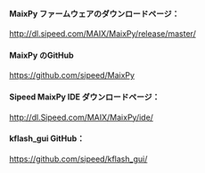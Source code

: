 #### MaixPy ファームウェアのダウンロードページ：
http://dl.sipeed.com/MAIX/MaixPy/release/master/

#### MaixPy のGitHub
https://github.com/sipeed/MaixPy

#### Sipeed MaixPy IDE ダウンロードページ：
http://dl.Sipeed.com/MAIX/MaixPy/ide/

#### kflash_gui GitHub：
https://github.com/sipeed/kflash_gui/

